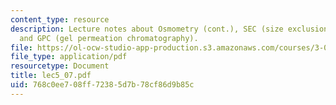 ```yaml
---
content_type: resource
description: Lecture notes about Osmometry (cont.), SEC (size exclusion chromatography),
  and GPC (gel permeation chromatography).
file: https://ol-ocw-studio-app-production.s3.amazonaws.com/courses/3-063-polymer-physics-spring-2007/768c0ee708ff72385d7b78cf86d9b85c_lec5_07.pdf
file_type: application/pdf
resourcetype: Document
title: lec5_07.pdf
uid: 768c0ee7-08ff-7238-5d7b-78cf86d9b85c
---
```

